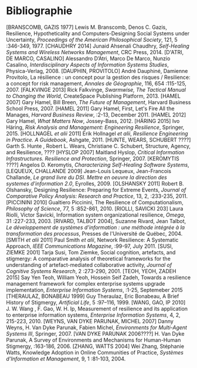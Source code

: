 # Bibliographie

[BRANSCOMB, GAZIS 1977] Lewis M. Branscomb, Denos C. Gazis, Resilience, Hypotheticality and Computers-Designing Social Systems under Uncertainty, *Proceedings of the American Philosophical Society*, 121, 5 :346-349, 1977.
[CHAUDHRY 2014] Junaid Ahsenali Chaudhry, *Self-Healing Systems and Wireless Networks Management*, CRC Press, 2014.
[D'ATRI, DE MARCO, CASALINO] Alessandro D’Atri, Marco De Marco, Nunzio Casalino, *Interdisciplinary Aspects of Information Systems Studies*, Physica-Verlag, 2008.
[DAUPHIN, PROVITOLO] André Dauphiné, Damienne Provitolo, La résilience : un concept pour la gestion des risques / Resilience: a concept for risk management, *Annales de Géographie*, 116, 654 :115-125, 2007.
[FALKVINGE 2013] Rick Falkvinge, *Swarmwise, The Tactical Manual to Changing the World*, CreateSpace Publishing Platform, 2013.
[HAMEL 2007] Gary Hamel, Bill Breen, *The Future of Management*, Harvard Business School Press, 2007.
[HAMEL 2011] Gary Hamel, First, Let's Fire All the Manages, *Harvard Business Review*, :2-13, December 2011.
[HAMEL 2012] Gary Hamel, *What Matters Now*, Jossey-Bass, 2012.
[HÄRING 2015] Ivo Häring, *Risk Analysis and Management: Engineering Resilience*, Springer, 2015.
[HOLLNAGEL *et alii* 2011] Erik Hollnagel *et alii*, *Resilience Engineering in Practice. A Guidebook*, Ashgate, 2011.
[HUNTE, WEARS, SCHUBERT ????] Garth S. Hunte , Robert L. Wears, Christiane C. Schubert, Structure, Agency, and Resilience, ????
[HYSLOP 2007] Maitland Hyslop, *Critical Information Infrastructures. Resilience and Protection*, Springer, 2007.
[KEROMYTIS ????] Angelos D. Keromytis, *Characterizing Self-Healing Software Systems*,
[LEQUEUX, CHALLANDE 2009] Jean-Louis Lequeux, Jean-Francois Challande, *Le grand livre du DSI. Mettre en oeuvre la direction des systemes d'information 2.0*, Eyrolles, 2009.
[OLSHANSKY 2011] Robert B. Olshansky, Designing Resilience: Preparing for Extreme Events, *Journal of Comparative Policy Analysis: Research and Practice*, 13, 2, :233-235, 2011.
[PICCININI 2010] Gualtiero Piccinini, The Resilience of Computationalism, *Philosophy of Science*, 77, 5 :852-861, 2010.
[RIOLLI, SAVICKI 203] Laura Riolli, Victor Savicki, Information system organizational resilience, *Omega*, 31 :227-233, 2003.
[RIVARD, TALBOT 2004], Suzanne Rivard, Jean Talbot, *Le développement de systèmes d’information : une méthode intégrée à la transformation des processus*, Presses de l'Université de Québec, 2004.
[SMITH *et alii* 2011] Paul Smith *et alii*, Network Resilience: A Systematic Approach, *IEEE Communications Magazine*, :99-97, July 2011.
[SUSI, ZIEMKE 2001] Tarja Susi, Tom Ziemke, Social cognition, artefacts, and stigmergy: A comparative analysis of theoretical frameworks for the understanding of artefact-mediated collaborative activity, *Journal of Cognitive Systems Research*, 2 :273-290, 2001.
[TEOH, YEOH, ZADEH 2015] Say Yen Teoh, William Yeoh, Hossein Seif Zadeh, Towards a resilience management framework for complex enterprise systems upgrade implementation, *Enterprise Information Systems*, :1-25, Septemeber 2015
[THERAULAZ, BONABEAU 1999] Guy Theraulaz, Eric Bonabeau, A Brief History of Stigmergy, *Artificial Life*, 5 :97–116, 1999.
[WANG, GAO, IP 2010] J. W. Wang , F. Gao, W. H. Ip, Measurement of resilience and its application to enterprise information systems, *Enterprise Information Systems*, 4, 2, 215-223, 2010.
[WEYNS, VAN DYKE PARUNAK, MICHEL 2007] Danny Weyns, H. Van Dyke Parunak, Fabien Michel, *Environments for Multi-Agent Systems III*, Springer, 2007.
[VAN DYKE PARUNAK 2006????] H. Van Dyke Parunak, A Survey of Environments and Mechanisms for Human-Human Stigmergy, :163-186, 2006.
[ZHANG, WATTS 2004] Wei Zhang, Stéphanie Watts, Knowledge Adoption in Online Communities of Practice, *Systèmes d'Information et Management*, 9, 1 :81-103, 2004.
